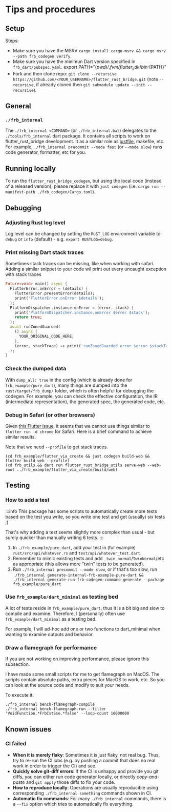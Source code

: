 # Tips and procedures

## Setup

Steps:
  - Make sure you have the MSRV `cargo install cargo-msrv && cargo msrv --path frb_codegen verify`.
  - Make sure you have the minimun Dart version specified in `frb_dart/pubspec.yaml`.
  export PATH="$(pwd)/.fvm/flutter_sdk/bin:${PATH}"
  - Fork and then clone repo: `git clone --recursive https://github.com/<YOUR_USERNAME>/flutter_rust_bridge.git` 
  (note `--recursive`, if already cloned then `git submodule update --init --recursive`).

## General

### `./frb_internal`

The `./frb_internal <COMMAND>` (or `./frb_internal.bat`) delegates to the `./tools/frb_internal` dart package.
It contains all scripts to work on flutter_rust_bridge development.
It as a similar role as [justfile](https://github.com/casey/just/blob/master/justfile), makefile, etc.
For example, `./frb_internal precommit --mode fast` (or `--mode slow`) runs code generator, formatter, etc for you.

## Running locally

To run the `flutter_rust_bridge_codegen`, but using the local code (instead of a released version),
please replace it with `just codegen` (i.e. `cargo run --manifest-path ./frb_codegen/Cargo.toml`).

## Debugging

### Adjusting Rust log level

Log level can be changed by setting the `RUST_LOG` environment variable to `debug` or 
`info` (default) - e.g. `export RUSTLOG=debug`.

### Print missing Dart stack traces

Sometimes stack traces can be missing, like when working with safari.
Adding a similar snippet to your code wil print out every uncaught exception with stack traces 

```dart
Future<void> main() async {
  FlutterError.onError = (details) {
    FlutterError.presentError(details);
    print('FlutterError.onError $details');
  };
  PlatformDispatcher.instance.onError = (error, stack) {
    print('PlatformDispatcher.instance.onError $error $stack');
    return true;
  };
  await runZonedGuarded(
    () async {
      YOUR_ORIGINAL_CODE_HERE;
    },
    (error, stackTrace) => print('runZonedGuarded error $error $stackTrace'),
  );
}
```

### Check the dumped data

With `dump_all: true` in the config (which is already done for `frb_example/pure_dart`),
many things are dumped into the `rust/target/frb_dump/` folder,
which is often helpful for debugging the codegen.
For example, you can check the effective configuration, the IR (intermediate representation),
the generated spec, the generated code, etc.

### Debug in Safari (or other browsers)

Given [this Flutter issue](https://github.com/flutter/flutter/issues/55323),
it seems that we cannot use things similar to `flutter run -d chrome` for Safari.
Here is a brief command to achieve similar results.

Note that we need `--profile` to get stack traces.

```shell
(cd frb_example/flutter_via_create && just codegen build-web && flutter build web --profile)
(cd frb_utils && dart run flutter_rust_bridge_utils serve-web --web-root ../frb_example/flutter_via_create/build/web)
```

## Testing
### How to add a test

:::info
This package has some scripts to automatically create more tests based on the test you write,
so you write one test and get (usually) six tests ;)

That's why adding a test seems slightly more complex than usual - but surely quicker than manually writing 6 tests.
:::

1. In `./frb_example/pure_dart`,
add your test in (for example) `rust/src/api/whatever.rs` and `test/api/whatever_test.dart`.
2. Remember to mimic existing tests and add `_twin_normal`/`TwinNormal`/etc as appropriate (this allows more "twin" tests to be generated).
3. Run `./frb_internal precommit --mode slow`, or if that's too slow,
run `./frb_internal generate-internal-frb-example-pure-dart && ./frb_internal generate-run-frb-codegen-command-generate --package frb_example/pure_dart`

### Use `frb_example/dart_minimal` as testing bed

A lot of tests reside in `frb_example/pure_dart`, thus it is a bit big and slow to compile and examine.
Therefore, I (personally) often use `frb_example/dart_minimal` as a testing bed.

For example, I will ad-hoc add one or two functions to dart_minimal when wanting to examine outputs and behavior.

### Draw a flamegraph for performance

If you are not working on improving performance, please ignore this subsection.

I have made some small scripts for me to get flamegraph on MacOS.
The scripts contain absolute paths, extra pieces for MacOS to work, etc.
So you can look at the source code and modify to suit your needs.

To execute it:

```shell
./frb_internal bench-flamegraph-compile
./frb_internal bench-flamegraph-run --filter 'VoidFunction.*FrbCstSse.*false' --loop-count 10000000
```

## Known issues

### CI failed

* **When it is merely flaky**: Sometimes it is just flaky, not real bug. Thus, try to re-run the CI jobs
(e.g. by pushing a commit that does no real work in order to trigger the CI) and see.
* **Quickly solve git-diff errors**: If the CI is unhappy and provide you git diffs,
you can either run code generator locally, or directly *copy-and-paste* and `git apply` those diffs to fix your code.
* **How to reproduce locally**: Operations are usually reproducible using corresponding `./frb_internal something` commands shown in CI.
* **Automatic fix commands**: For many `./frb_internal` commands, there is a `--fix` option which tries to automatically fix everything.